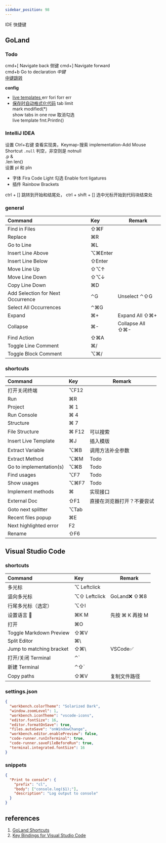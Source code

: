 ```yaml
---
sidebar_position: 98
---
```


IDE 快捷键

## GoLand

### Todo

cmd+[ Navigate back 侧键
cmd+] Navigate forward  
cmd+b Go to declaration _中键_  
[中键跳转](https://blog.csdn.net/xw486223221/article/details/89419675)

**config**

- [live templates ](https://www.jetbrains.com/help/go/using-live-templates.html#live_templates_configure)
  err fori forr err
- [保存时自动格式化代码](https://www.jianshu.com/p/104b33439ac2)
  tab limit  
  mark modified(\*)  
  show tabs in one row 取消勾选  
  live template fmt.Println()

### IntelliJ IDEA

设置 Ctrl+右键 查看实现类，Keymap-搜索 implementation-Add Mouse Shortcut
`.null` 判空，非空则是 notnull  
.p &  
.len len()  
设置 pl 和 pln

- 字体 Fira Code Light 勾选 Enable font ligatures
- 插件 Rainbow Brackets

ctrl + [\] 跳转到开始和结尾处， ctrl + shift + [\] 选中光标开始到代码块结束处

### general

| Command                           | Key     | Remark           |
| :-------------------------------- | :------ | ---------------- |
| Find in Files                     | ⇧⌘F     |                  |
| Replace                           | ⌘R      |                  |
| Go to Line                        | ⌘L      |                  |
| Insert Line Above                 | ⌥⌘Enter |                  |
| Insert Line Below                 | ⇧Enter  |                  |
| Move Line Up                      | ⇧⌥↑     |                  |
| Move Line Down                    | ⇧⌥↓     |                  |
| Copy Line Down                    | ⌘D      |                  |
| Add Selection for Next Occurrence | ⌃G      | Unselect ⌃⇧G     |
| Select All Occurrences            | ⌃⌘G     |                  |
| Expand                            | ⌘+      | Expand All ⇧⌘+   |
| Collapse                          | ⌘-      | Collapse All ⇧⌘- |
| Find Action                       | ⇧⌘A     |                  |
| Toggle Line Comment               | ⌘/      |                  |
| Toggle Block Comment              | ⌥⌘/     |                  |

### shortcuts

| Command                 | Key   | Remark                     |
| :---------------------- | :---- | -------------------------- |
| 打开关闭终端            | ⌥F12  |                            |
| Run                     | ⌘R    |                            |
| Project                 | ⌘ 1   |                            |
| Run Console             | ⌘ 4   |                            |
| Structure               | ⌘ 7   |                            |
| File Structure          | ⌘ F12 | 可以搜索                   |
| Insert Live Template    | ⌘J    | 插入模版                   |
| Extract Variable        | ⌥⌘B   | 调用方法补全参数           |
| Extract Method          | ⌥⌘M   | Todo                       |
| Go to implementation(s) | ⌥⌘B   | Todo                       |
| Find usages             | ⌥F7   | Todo                       |
| Show usages             | ⌥⌘F7  | Todo                       |
| Implement methods       | ⌘     | 实现接口                   |
| External Doc            | ⇧F1   | 直接在浏览器打开？不要尝试 |
| Goto next splitter      | ⌥Tab  |                            |
| Recent files popup      | ⌘E    |                            |
| Next highlighted error  | F2    |                            |
| Rename                  | ⇧F6   |                            |

## Visual Studio Code

### shortcuts

| Command                  | Key          | Remark          |
| :----------------------- | :----------- | --------------- |
| 多光标                   | ⌥ Leftclick  |                 |
| 竖向多光标               | ⌥⇧ Leftclick | GoLand❌ ⇧⌘8    |
| 行尾多光标（选定）       | ⌥⇧I          |                 |
| 设置语言                 | ⌘K M         | 先按 ⌘ K 再按 M |
| 打开                     | ⌘O           |                 |
| Toggle Markdown Preview  | ⇧⌘V          |                 |
| Split Editor             | ⌘\           |                 |
| Jump to matching bracket | ⇧⌘\          | VSCode✅        |
| 打开/关闭 Terminal       | ⌃\`          |                 |
| 新建 Terminal            | ⌃⇧\`         |                 |
| Copy paths               | ⇧⌘V          | 复制文件路径    |

### settings.json

```json
{
  "workbench.colorTheme": "Solarized Dark",
  "window.zoomLevel": 1,
  "workbench.iconTheme": "vscode-icons",
  "editor.fontSize": 16,
  "editor.formatOnSave": true,
  "files.autoSave": "onWindowChange",
  "workbench.editor.enablePreview": false,
  "code-runner.runInTerminal": true,
  "code-runner.saveFileBeforeRun": true,
  "terminal.integrated.fontSize": 16
}
```

### snippets

```json
{
  "Print to console": {
    "prefix": "cl",
    "body": ["console.log($1);"],
    "description": "Log output to console"
  }
}
```

## references

1. [GoLand Shortcuts](https://resources.jetbrains.com/storage/products/goland/docs/GoLand_ReferenceCard_macOS.pdf)
1. [Key Bindings for Visual Studio Code](https://code.visualstudio.com/docs/getstarted/keybindings)
